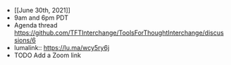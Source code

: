 - [[June 30th, 2021]]
- 9am and 6pm PDT
- Agenda thread https://github.com/TFTInterchange/ToolsForThoughtInterchange/discussions/6
-
  lumalink:: https://lu.ma/wcy5ry6j
- TODO Add a Zoom link